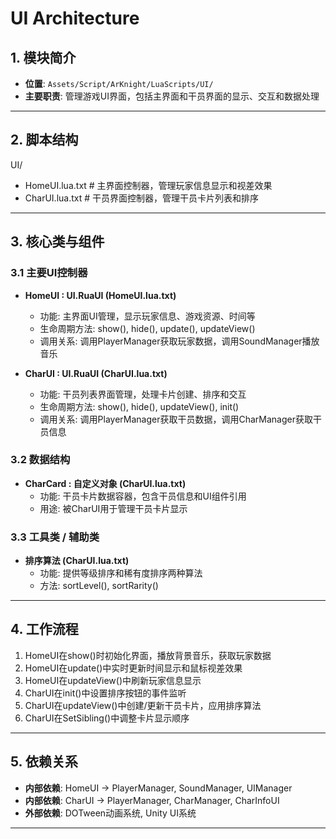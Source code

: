 # UI Architecture

## 1. 模块简介
- **位置**: `Assets/Script/ArKnight/LuaScripts/UI/`
- **主要职责**: 管理游戏UI界面，包括主界面和干员界面的显示、交互和数据处理

---

## 2. 脚本结构
UI/
- HomeUI.lua.txt   # 主界面控制器，管理玩家信息显示和视差效果
- CharUI.lua.txt   # 干员界面控制器，管理干员卡片列表和排序

---

## 3. 核心类与组件

### 3.1 主要UI控制器
- **HomeUI : UI.RuaUI (HomeUI.lua.txt)**
  - 功能: 主界面UI管理，显示玩家信息、游戏资源、时间等
  - 生命周期方法: show(), hide(), update(), updateView()
  - 调用关系: 调用PlayerManager获取玩家数据，调用SoundManager播放音乐

- **CharUI : UI.RuaUI (CharUI.lua.txt)**
  - 功能: 干员列表界面管理，处理卡片创建、排序和交互
  - 生命周期方法: show(), hide(), updateView(), init()
  - 调用关系: 调用PlayerManager获取干员数据，调用CharManager获取干员信息

### 3.2 数据结构
- **CharCard : 自定义对象 (CharUI.lua.txt)**
  - 功能: 干员卡片数据容器，包含干员信息和UI组件引用
  - 用途: 被CharUI用于管理干员卡片显示

### 3.3 工具类 / 辅助类
- **排序算法 (CharUI.lua.txt)**
  - 功能: 提供等级排序和稀有度排序两种算法
  - 方法: sortLevel(), sortRarity()

---

## 4. 工作流程
1. HomeUI在show()时初始化界面，播放背景音乐，获取玩家数据
2. HomeUI在update()中实时更新时间显示和鼠标视差效果
3. HomeUI在updateView()中刷新玩家信息显示
4. CharUI在init()中设置排序按钮的事件监听
5. CharUI在updateView()中创建/更新干员卡片，应用排序算法
6. CharUI在SetSibling()中调整卡片显示顺序

---

## 5. 依赖关系
- **内部依赖**: HomeUI → PlayerManager, SoundManager, UIManager
- **内部依赖**: CharUI → PlayerManager, CharManager, CharInfoUI
- **外部依赖**: DOTween动画系统, Unity UI系统

---